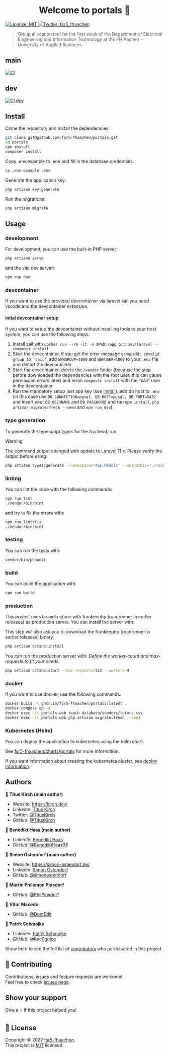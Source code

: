 <h1 align="center">Welcome to portals 👋</h1>
<p>
  <a href="https://github.com/fsr5-fhaachen/portals/blob/main/LICENSE" target="_blank">
    <img alt="License: MIT" src="https://img.shields.io/github/license/fsr5-fhaachen/portals" />
  </a>
  <a href="https://twitter.com/fsr5_fhaachen" target="_blank">
    <img alt="Twitter: fsr5_fhaachen" src="https://img.shields.io/twitter/follow/fsr5_fhaachen.svg?style=social" />
  </a>
</p>

> Group allocation tool for the first week of the Department of Electrical Engineering and Information Technology at the FH Aachen - University of Applied Sciences.

## main

<a href="https://github.com/fsr5-fhaachen/portals/actions/workflows/ci.yml" target="_blank">
  <img alt="CI" src="https://github.com/fsr5-fhaachen/portals/actions/workflows/ci.yml/badge.svg" />
</a>

## dev

<a href="https://github.com/fsr5-fhaachen/portals/actions/workflows/ci.yml" target="_blank">
  <img alt="CI dev" src="https://github.com/fsr5-fhaachen/portals/actions/workflows/ci.yml/badge.svg?branch=dev" />
</a>

## Install

Clone the repository and install the dependencies:

```sh
git clone git@github.com:fsr5-fhaachen/portals.git
cd portals
npm install
composer install
```

Copy .env.example to .env and fill in the database credentials.

```sh
cp .env.example .env
```

Generate the application key:

```sh
php artisan key:generate
```

Run the migrations:

```sh
php artisan migrate
```

## Usage

### development

For development, you can use the built-in PHP server:

```sh
php artisan serve
```

and the vite dev server:

```sh
npm run dev
```

### devcontainer

If you want to use the provided devcontainer via laravel sail you need vscode and the devcontainer extension.

#### intial devcontainer setup

if you want to setup the devcontainer without installing tools to your host system, you can use the following steps:

1. Install sail with `docker run --rm -it -v $PWD:/app bitnami/laravel -- composer install`
2. Start the devcontainer, if you get the error message `groupadd: invalid group ID 'sail'`, add `WWWGROUP=1000` and `WWWUSER=1000` to your `.env` file and restart the devcontainer
3. Start the devcontainer, delete the `/vendor` folder (because the step before downloaded the dependencies with the root user. this can cause permission errors later) and rerun `composer install` with the "sail" user in the devcontainer
4. Run the mandatory setup (set app key (see [install](#install)), add db host to `.env` (in this case use `DB_CONNECTION=pgsql, DB_HOST=pgsql, DB_PORT=5432` and insert your `DB_USERNAME` and `DB_PASSWORD`) and run `npm install`, `php artisan migrate:fresh --seed` and `npm run dev`).

### type generation

To generate the typescript types for the frontend, run:

> [!WARNING]
> The command output changed with update to Laravel 11.x.
> Please verify the output before using.

```sh
php artisan types:generate --namespace="App.Models" --outputDir="./resources/js/types/"
```

### linting

You can lint the code with the following commands:

```sh
npm run lint
./vendor/bin/pint
```

and try to fix the errors with:

```sh
npm run lint:fix
./vendor/bin/pint
```

### testing

You can run the tests with:

```sh
vendor/bin/phpunit
```

### build

You can build the application with:

```sh
npm run build
```

### production

This project uses laravel octane with frankenphp (roadrunner in earlier releases) as production server. You can install the server with:

This step will also ask you to download the frankenphp (roadrunner in earlier releases) binary.

```sh
php artisan octane:install
```

You can run the production server with:
_Define the worker-count and max-requests to fit your needs._

```sh
php artisan octane:start --max-requests=512 --workers=4
```

### docker

If you want to use docker, use the following commands:

```sh
docker build -t ghcr.io/fsr5-fhaachen/portals:latest .
docker-compose up -d
docker exec -it portals-web touch database/seeders/tutors.csv
docker exec -it portals-web php artisan migrate:fresh --seed
```

### Kubernetes (Helm)

You can deploy the application to kubernetes using the helm chart.

See [fsr5-fhaachen/charts/portals](https://github.com/fsr5-fhaachen/charts/tree/main/charts/portals) for more information.

If you want information about creating the kubernetes cluster, see [deploy information](./deploy).

## Authors

👤 **Titus Kirch (main author)**

- Website: https://kirch.dev/
- LinkedIn: [Titus Kirch](https://www.linkedin.com/in/tituskirch/)
- Twitter: [@TitusKirch](https://twitter.com/TitusKirch)
- GitHub: [@TitusKirch](https://github.com/TitusKirch)

👤 **Benedikt Haas (main author)**

- LinkedIn: [Benedikt Haas](https://www.linkedin.com/in/benedikt-haas-ab698924a/)
- GitHub: [@BenediktHaas96](https://github.com/BenediktHaas96)

👤 **Simon Ostendorf (main author)**

- Website: https://simon-ostendorf.de/
- LinkedIn: [Simon Ostendorf](https://www.linkedin.com/in/simonostendorf/)
- GitHub: [@simonostendorf](https://github.com/simonostendorf)

👤 **Martin Philemon Pinsdorf**

- GitHub: [@PhilPinsdorf](https://github.com/PhilPinsdorf)

👤 **Vitor Macedo**

- GitHub: [@DontEdit](https://github.com/DontEdit)

👤 **Patrik Schmolke**

- LinkedIn: [Patrik Schmolke](https://www.linkedin.com/in/patrik-schmolke-612962175/)
- GitHub: [@Rec0gnice](https://github.com/Rec0gnice)

Show here to see the full list of [contributors](https://github.com/fsr5-fhaachen/portals/graphs/contributors) who participated in this project.

## 🤝 Contributing

Contributions, issues and feature requests are welcome!<br />Feel free to check [issues page](https://github.com/fsr5-fhaachen/portals/issues).

## Show your support

Give a ⭐️ if this project helped you!

## 📝 License

Copyright © 2022 [fsr5-fhaachen](https://github.com/fsr5-fhaachen).<br />
This project is [MIT](https://github.com/fsr5-fhaachen/portals/blob/main/LICENSE) licensed.
